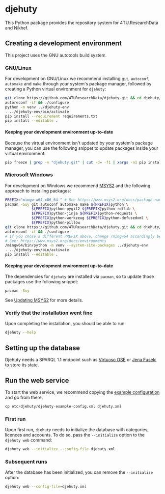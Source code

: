 djehuty
=========

This Python package provides the repository system for 4TU.ResearchData and Nikhef.

## Creating a development environment

This project uses the GNU autotools build system.

### GNU/Linux

For development on GNU/Linux we recommend installing `git`, `autoconf`,
`automake` and `make` through your system's package manager, followed by
creating a Python virtual environment for `djehuty`:

```bash
git clone https://github.com/4TUResearchData/djehuty.git && cd djehuty/
autoreconf -if && ./configure
python -m venv ../djehuty-env
. ../djehuty-env/bin/activate
pip install --requirement requirements.txt
pip install --editable .
```

#### Keeping your development environment up-to-date

Because the virtual environment isn't updated by your system's package
manager, you can use the following snippet to update packages inside your
virtual environment:
```bash
pip freeze | grep -v "djehuty.git" | cut -d= -f1 | xargs -n1 pip install -U
```

### Microsoft Windows

For development on Windows we recommend [MSYS2](https://www.msys2.org/)
and the following approach to installing packages:
```bash
PREFIX="mingw-w64-x86_64-" # See https://www.msys2.org/docs/package-naming
pacman -Suy git autoconf automake make ${PREFIX}python \
            ${PREFIX}python-pygit2 ${PREFIX}python-rdflib \
            ${PREFIX}python-jinja ${PREFIX}python-requests \
            ${PREFIX}python-werkzeug ${PREFIX}python-defusedxml \
            ${PREFIX}python-pillow
git clone https://github.com/4TUResearchData/djehuty.git && cd djehuty/
autoreconf -if && ./configure
# If you chose a different PREFIX above, change /mingw64 accordingly below.
# See: https://www.msys2.org/docs/environments
/mingw64/bin/python -m venv --system-site-packages ../djehuty-env
. ../djehuty-env/bin/activate
pip install --editable .
```

#### Keeping your development environment up-to-date

The dependencies for `djehuty` are installed via `pacman`, so to update those
packages use the following snippet:
```bash
pacman -Suy
```

See [Updating MSYS2](https://www.msys2.org/docs/updating/) for more details.

### Verify that the installation went fine
Upon completing the installation, you should be able to run:
```bash
djehuty --help
```

## Setting up the database

Djehuty needs a SPARQL 1.1 endpoint such as
[Virtuoso OSE](https://github.com/openlink/virtuoso-opensource) or
[Jena Fuseki](https://jena.apache.org/documentation/fuseki2/) to
store its state.

## Run the web service

To start the web service, we recommend copying the
[example configuration](./etc/djehuty/djehuty-example-config.xml)
and go from there:

```python
cp etc/djehuty/djehuty-example-config.xml djehuty.xml
```

### First run

Upon first run, `djehuty` needs to initialize the database with categories,
licences and accounts.  To do so, pass the `--initialize` option to the
`djehuty web` command:

```bash
djehuty web --initialize --config-file djehuty.xml
```

### Subsequent runs

After the database has been initialized, you can remove the `--initialize`
option:
```bash
djehuty web --config-file=djehuty.xml
```
